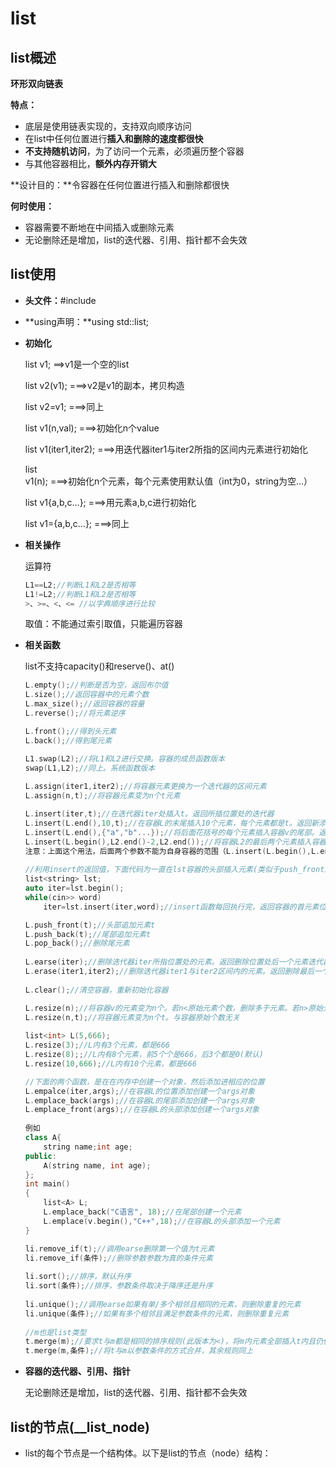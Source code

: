 # list

## list概述

**环形双向链表**

**特点：**

- 底层是使用链表实现的，支持双向顺序访问
- 在list中任何位置进行**插入和删除的速度都很快**
- **不支持随机访问**，为了访问一个元素，必须遍历整个容器
- 与其他容器相比，**额外内存开销大**

**设计目的：**令容器在任何位置进行插入和删除都很快

**何时使用：**

- 容器需要不断地在中间插入或删除元素
- 无论删除还是增加，list的迭代器、引用、指针都不会失效

## list使用

* **头文件：**#include <list>

* **using声明：**using std::list;

* **初始化**

  list<T> v1; ==>v1是一个空的list

  list<T> v2(v1); ===>v2是v1的副本，拷贝构造

  list<T> v2=v1; ===>同上

  list<T> v1(n,val); ===>初始化n个value

  list<T> v1(iter1,iter2); ===>用迭代器iter1与iter2所指的区间内元素进行初始化

  list<T> v1(n); ===>初始化n个元素，每个元素使用默认值（int为0，string为空...）

  list<T> v1{a,b,c...}; ===>用元素a,b,c进行初始化

  list<T> v1={a,b,c...}; ===>同上

* **相关操作**

  运算符

  ```c++
  L1==L2;//判断L1和L2是否相等
  L1!=L2;//判断L1和L2是否相等
  >、>=、<、<= //以字典顺序进行比较
  ```

  取值：不能通过索引取值，只能遍历容器

* **相关函数**

  list不支持capacity()和reserve()、at()

  ```c++
  L.empty();//判断是否为空，返回布尔值
  L.size();//返回容器中的元素个数
  L.max_size();//返回容器的容量
  L.reverse();//将元素逆序
  
  L.front();//得到头元素
  L.back();//得到尾元素
  
  L1.swap(L2);//将L1和L2进行交换。容器的成员函数版本
  swap(L1,L2);//同上。系统函数版本
   
  L.assign(iter1,iter2);//将容器元素更换为一个迭代器的区间元素
  L.assign(n,t);//将容器元素变为n个t元素
  
  L.insert(iter,t);//在迭代器iter处插入t。返回所插位置处的迭代器
  L.insert(L.end(),10,t);//在容器L的末尾插入10个元素，每个元素都是t。返回新添加元素的第一个元素的迭代器
  L.insert(L.end(),{"a","b"...});//将后面花括号的每个元素插入容器v的尾部。返回新添加元素的第一个元素的迭代器
  L.insert(L.begin(),L2.end()-2,L2.end());//将容器L2的最后两个元素插入容器L的头部。返回新添加元素的第一个元素的迭代器
  注意：上面这个用法，后面两个参数不能为自身容器的范围（L.insert(L.begin(),L.end()-2,L.end());是错误的）
   
  //利用insert的返回值，下面代码为一直在lst容器的头部插入元素(类似于push_front的功能)
  list<string> lst;
  auto iter=lst.begin();
  while(cin>> word)
      iter=lst.insert(iter,word);//insert函数每回执行完，返回容器的首元素位置
  
  L.push_front(t);//头部追加元素t
  L.push_back(t);//尾部追加元素t
  L.pop_back();//删除尾元素
   
  L.earse(iter);//删除迭代器iter所指位置处的元素。返回删除位置处后一个元素迭代器
  L.erase(iter1,iter2);//删除迭代器iter1与iter2区间内的元素。返回删除最后一个元素的后一个元素迭代器
   
  L.clear();//清空容器，重新初始化容器
  
  L.resize(n);//将容器v的元素变为n个。若n<原始元素个数，删除多于元素。若n>原始元素个数，则用默认初始值初始化容器
  L.resize(n,t);//将容器元素变为n个t。与容器原始个数无关
   
  list<int> L(5,666);
  L.resize(3);//L内有3个元素，都是666
  L.resize(8);;//L内有8个元素，前5个个是666，后3个都是0(默认)
  L.resize(10,666);//L内有10个元素，都是666
  
  //下面的两个函数，是在在内存中创建一个对象，然后添加进相应的位置
  L.empalce(iter,args);//在容器L的位置添加创建一个args对象
  L.emplace_back(args);//在容器L的尾部添加创建一个args对象
  L.emplace_front(args);//在容器L的头部添加创建一个args对象
   
  例如
  class A{
      string name;int age;
  public:
      A(string name, int age);
  };
  int main()
  {
      list<A> L;
      L.emplace_back("C语言", 18);//在尾部创建一个元素
      L.emplace(v.begin(),"C++",18);//在容器L的头部添加一个元素
  }
  
  li.remove_if(t);//调用earse删除第一个值为t元素
  li.remove_if(条件);//删除参数参数为真的条件元素
   
  li.sort();//排序，默认升序
  li.sort(条件);//排序，参数条件取决于降序还是升序
   
  li.unique();//调用earse如果有单/多个相邻且相同的元素，则删除重复的元素
  li.unique(条件);//如果有多个相邻且满足参数条件的元素，则删除重复元素
   
  //m也是list类型
  t.merge(m);//要求t与m都是相同的排序规则(此版本为<)，将m内元素全部插入t内且仍使用此排序规则，m内元素清空
  t.merge(m,条件);//将t与m以参数条件的方式合并，其余规则同上
  ```

* **容器的迭代器、引用、指针**

  无论删除还是增加，list的迭代器、引用、指针都不会失效

## list的节点(__list_node)

- list的每个节点是一个结构体。以下是list的节点（node）结构：

